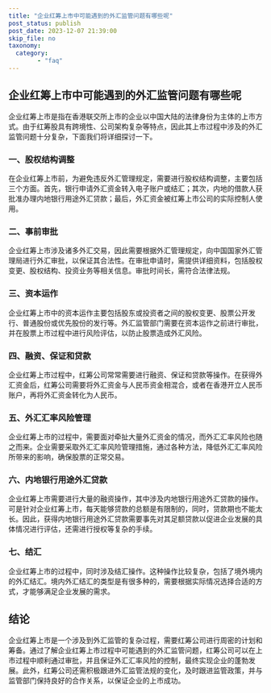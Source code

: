 ```yaml
---
title: "企业红筹上市中可能遇到的外汇监管问题有哪些呢"
post_status: publish
post_date: 2023-12-07 21:39:00
skip_file: no
taxonomy:
  category:
        - "faq"
---
```


## 企业红筹上市中可能遇到的外汇监管问题有哪些呢

企业红筹上市是指在香港联交所上市的企业以中国大陆的法律身份为主体的上市方式。由于红筹股具有跨境性、公司架构复杂等特点，因此其上市过程中涉及的外汇监管问题十分复杂，下面我们将详细探讨一下。

### 一、股权结构调整

在企业红筹上市前，为避免违反外汇管理规定，需要进行股权结构调整，主要包括三个方面。首先，银行申请外汇资金转入电子账户或结汇；其次，内地的借款人获批准办理内地银行用途外汇贷款；最后，外汇资金被红筹上市公司的实际控制人使用。

### 二、事前审批

企业红筹上市涉及诸多外汇交易，因此需要根据外汇管理规定，向中国国家外汇管理局进行外汇审批，以保证其合法性。在审批申请时，需提供详细资料，包括股权变更、股权结构、投资业务等相关信息。审批时间长，需符合法律法规。

### 三、资本运作

企业红筹上市中的资本运作主要包括股东或投资者之间的股权变更、股票公开发行、普通股份或优先股份的发行等。外汇监管部门需要在资本运作之前进行审批，并在股票上市过程中进行风险评估，以防止股票造成外汇风险。

### 四、融资、保证和贷款

企业红筹上市过程中，红筹公司常常需要进行融资、保证和贷款等操作。在获得外汇资金后，红筹公司需要将外汇资金与人民币资金相混合，或者在香港开立人民币账户，再将外汇资金转化为人民币。

### 五、外汇汇率风险管理

企业红筹上市的过程中，需要面对牵扯大量外汇资金的情况，而外汇汇率风险也随之而来。企业需要采取外汇汇率风险管理措施，通过各种方法，降低外汇汇率风险所带来的影响，确保股票的正常交易。

### 六、内地银行用途外汇贷款

企业红筹上市需要进行大量的融资操作，其中涉及内地银行用途外汇贷款的操作。可是针对企业红筹上市，每天能够贷款的总额是有限制的，同时，贷款期也不能太长。因此，获得内地银行用途外汇贷款需要事先对其足额贷款以促进企业发展的具体情况进行评估，还需进行授权等复杂的手续。

### 七、结汇

企业红筹上市的过程中，同时涉及结汇操作。这种操作比较复杂，包括了境外境内的外汇结汇。境内外汇结汇的类型是有很多种的，需要根据实际情况选择合适的方式，才能够满足企业发展的需求。

## 结论

企业红筹上市是一个涉及到外汇监管的复杂过程，需要红筹公司进行周密的计划和筹备。通过了解企业红筹上市过程中可能遇到的外汇监管问题，红筹公司可以在上市过程中顺利通过审批，并且保证外汇汇率风险的控制，最终实现企业的蓬勃发展。此外，红筹公司还需积极跟进外汇监管法规的变化，及时跟进监管政策，并与监管部门保持良好的合作关系，以保证企业的上市成功。
